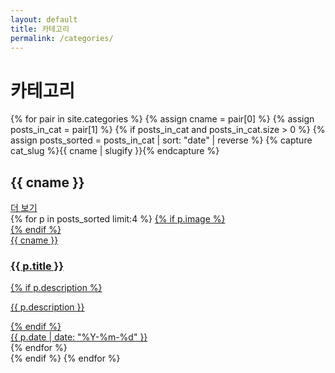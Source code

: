 ```yaml
---
layout: default
title: 카테고리
permalink: /categories/
---
```


<div class="wrap">
  <h1 class="page-title">카테고리</h1>
  <div class="grid">
  {% for pair in site.categories %}
    {% assign cname = pair[0] %}
    {% assign posts_in_cat = pair[1] %}
    {% if posts_in_cat and posts_in_cat.size > 0 %}
      {% assign posts_sorted = posts_in_cat | sort: "date" | reverse %}
      {% capture cat_slug %}{{ cname | slugify }}{% endcapture %}
      <div>
        <div class="section-head">
          <h2>{{ cname }}</h2>
          <a href="{{ '/category/' | append: cat_slug | append: '/' | relative_url }}">더 보기</a>
        </div>
        <div class="cards">
          {% for p in posts_sorted limit:4 %}
          <a class="card" href="{{ p.url | relative_url }}">
            {% if p.image %}<div class="thumb" style="background-image:url('{{ p.image | relative_url }}');"></div>{% endif %}
            <div class="meta">
              <div class="cat">{{ cname }}</div>
              <h3 class="title">{{ p.title }}</h3>
              {% if p.description %}<p class="desc">{{ p.description }}</p>{% endif %}
              <div class="date">{{ p.date | date: "%Y-%m-%d" }}</div>
            </div>
          </a>
          {% endfor %}
        </div>
      </div>
    {% endif %}
  {% endfor %}
  </div>
</div>
